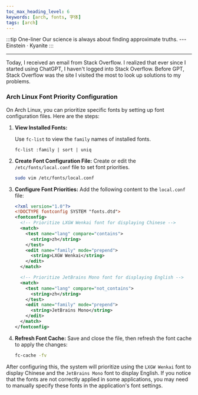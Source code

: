 ```yaml
---
toc_max_heading_level: 6
keywords: [arch, fonts, 字体]
tags: [arch]
---
```



:::tip One-liner
Our science is always about finding approximate truths. --- Einstein · Kyanite
:::

---

Today, I received an email from Stack Overflow. I realized that ever since I started using ChatGPT, I haven't logged into Stack Overflow. Before GPT, Stack Overflow was the site I visited the most to look up solutions to my problems.


### Arch Linux Font Priority Configuration

On Arch Linux, you can prioritize specific fonts by setting up font configuration files. Here are the steps:

1. **View Installed Fonts:**

   Use `fc-list` to view the `family` names of installed fonts.

   ```shell
   fc-list :family | sort | uniq
   ```

2. **Create Font Configuration File:**
   Create or edit the `/etc/fonts/local.conf` file to set font priorities.

   ```bash
   sudo vim /etc/fonts/local.conf
   ```

3. **Configure Font Priorities:**
   Add the following content to the `local.conf` file:

   ```xml
   <?xml version="1.0"?>
   <!DOCTYPE fontconfig SYSTEM "fonts.dtd">
   <fontconfig>
     <!-- Prioritize LXGW Wenkai font for displaying Chinese -->
     <match>
       <test name="lang" compare="contains">
         <string>zh</string>
       </test>
       <edit name="family" mode="prepend">
         <string>LXGW Wenkai</string>
       </edit>
     </match>

     <!-- Prioritize JetBrains Mono font for displaying English -->
     <match>
       <test name="lang" compare="not_contains">
         <string>zh</string>
       </test>
       <edit name="family" mode="prepend">
         <string>JetBrains Mono</string>
       </edit>
     </match>
   </fontconfig>
   ```

4. **Refresh Font Cache:**
   Save and close the file, then refresh the font cache to apply the changes:

   ```bash
   fc-cache -fv
   ```

After configuring this, the system will prioritize using the `LXGW Wenkai` font to display Chinese and the `JetBrains Mono` font to display English. If you notice that the fonts are not correctly applied in some applications, you may need to manually specify these fonts in the application's font settings.